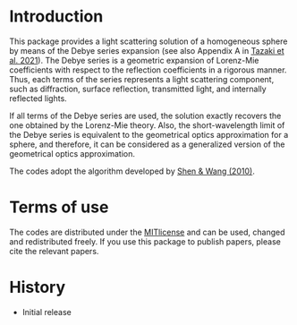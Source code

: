 # Introduction

This package provides a light scattering solution of a homogeneous sphere by means of the Debye series expansion 
(see also Appendix A in [Tazaki et al. 2021](https://ui.adsabs.harvard.edu/abs/2021arXiv210107635T)).
The Debye series is a geometric expansion of Lorenz-Mie coefficients with respect to the reflection coefficients in a rigorous manner. 
Thus, each terms of the series represents a light scattering component, such as diffraction, surface reflection, transmitted light, and internally reflected lights.

If all terms of the Debye series are used, the solution exactly recovers the one obtained by the Lorenz-Mie theory.
Also, the short-wavelength limit of the Debye series is equivalent to the geometrical optics approximation for a sphere, and therefore, 
it can be considered as a generalized version of the geometrical optics approximation.

The codes adopt the algorithm developed by [Shen & Wang (2010)](https://ui.adsabs.harvard.edu/abs/2010ApOpt..49.2422S).

# Terms of use

The codes are distributed under the [MITlicense](https://opensource.org/licenses/MIT) and can be used, changed
and redistributed freely. If you use this package to publish papers, please cite the relevant papers.

# History

 - Initial release
